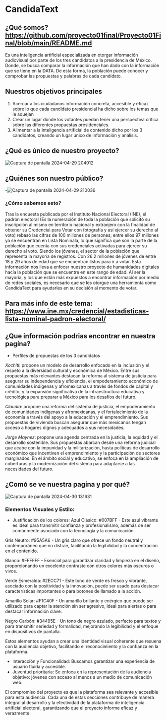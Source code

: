 # CandidaText 
## ¿Qué somos?https://github.com/proyecto01final/Proyecto01Final/blob/main/README.md
Es una inteligencia artificial especializada en otorgar información audiovisual por parte de los tres candidatos a la presidencia de México.
Donde, se busca comparar la información que han dado con la información que se tiene en la DATA. De esta forma, la población puede conocer y comprobar las propuestas y palabras de cada candidato.
## Nuestros objetivos principales 
1. Acercar a los ciudadanos información concreta, accesible y eficaz sobre lo que cada candidato presidencial ha dicho sobre los temas que le aquejan
2. Crear un lugar donde los votantes puedan tener una perspectiva crítica sobre las diferentes propuestas presidenciales.
3. Alimentar a la inteligencia artificial de contenido dicho por los 3 candidatos, creando un lugar único de información y análisis.
## ¿Qué es único de nuestro proyecto?
![Captura de pantalla 2024-04-29 204912](https://github.com/proyecto01final/Proyecto01Final/assets/167474817/c502525b-b6df-40d1-b5f7-f6310c0d8311)
## ¿Quiénes son nuestro público?
-![Captura de pantalla 2024-04-29 210036](https://github.com/proyecto01final/Proyecto01Final/assets/167474817/73b7fb95-ed65-47b0-8656-a9a0e5717c5d) 
### ¿Cómo sabemos esto? 
Tras la encuesta publicada por el Instituto Nacional Electoral (INE), el padrón electoral (Es la numeración de toda la población que solicitó su inscripción al mismo en territorio nacional y extranjero con la finalidad de obtener su Credencial para Votar con fotografía y así ejercer su derecho al voto) rebasó las cifras de 100 millones de persones; entre ellos 97 millones ya se encuentran en Lista Nominala, lo que significa que son la parte de la población que cuenta con sus credenciales activadas para ejercer su derecho al voto.
Siendo los jóvenes, el sector de la población que representa la mayoría de registros. Con 26.2 millones de jóvenes de entre 18 y 29 años de edad que se encuentran listos para ir a votar. 
Esta información nos lleva a enfocar nuestro proyecto de humanidades digitales hacía la población que se encuentre en este rango de edad. Al ser la mayoría,  y los que están más expuestos a encontrar información por medio de redes sociales, es necesario que se les otorgue una herramienta como CandidaText para ayudarles en su decisión al momento de votar.
## Para más info de este tema: https://www.ine.mx/credencial/estadisticas-lista-nominal-padron-electoral/
## ¿Que información podrias encontrar en nuestra pagína? 
* Perfiles de propuestas de los 3 candidatos

_Xochitl_: propone un modelo de desarrollo enfocado en la inclusión y el respeto a la diversidad cultural y económica de México. Entre sus propuestas más relevantes destacan la reforma al sistema de justicia para asegurar su independencia y eficiencia, el empoderamiento económico de comunidades indígenas y afromexicanas a través de fondos de capital y crédito, y la expansión significativa de la infraestructura educativa y tecnológica para preparar a México para los desafíos del futuro.

_Claudia_: propone una reforma del sistema de justicia, el empoderamiento de comunidades indígenas y afromexicanas, y el fortalecimiento de la economía a través del apoyo a la educación y el emprendimiento. Sus propuestas de vivienda buscan asegurar que más mexicanos tengan acceso a hogares dignos y adecuados a sus necesidades. 

_Jorge Maynez_: propone una agenda centrada en la justicia, la equidad y el desarrollo sostenible. Sus propuestas abarcan desde una reforma judicial que acabe con la impunidad y la militarización, hasta políticas de desarrollo económico que incentiven el emprendimiento y la participación de sectores marginados. En el ámbito social y educativo, se enfoca en la ampliación de coberturas y la modernización del sistema para adaptarse a las necesidades del futuro. 
## ¿Comó se ve nuestra pagína y por qué? 
![Captura de pantalla 2024-04-30 131631](https://github.com/proyecto01final/Proyecto01Final/assets/167474817/31d6bd36-df85-4026-ab85-61335dba21ec)
### Elementos Visuales y Estilo:

* Justificación de los colores: 
Azul Clásico: #007BFF - Este azul vibrante es ideal para transmitir confianza y profesionalismo, además de ser comúnmente asociado con la tecnología y la comunicación.

Gris Neutro: #95A5A6 - Un gris claro que ofrece un fondo neutral y contemporáneo que no distrae, facilitando la legibilidad y la concentración en el contenido.

Blanco: #FFFFFF - Esencial para garantizar claridad y limpieza en el diseño, proporcionando un excelente contraste con otros colores más oscuros o vivos.

Verde Esmeralda: #2ECC71 - Este tono de verde es fresco y vibrante, asociado con la positividad y la innovación, puede ser usado para destacar características importantes o para botones de llamado a la acción.

Amarillo Solar: #F1C40F - Un amarillo brillante y enérgico que puede ser utilizado para captar la atención sin ser agresivo, ideal para alertas o para destacar información clave.

Negro Carbón: #34495E - Un tono de negro azulado, perfecto para textos y para transmitir seriedad y formalidad, mejorando la legibilidad y el enfoque en dispositivos de pantalla.

Estos elementos ayudan a crear una identidad visual coherente que resuena con la audiencia objetivo, facilitando el reconocimiento y la confianza en la plataforma.
* Interacción y Funcionalidad:
Buscamos garantizar una experiencia de usuario fluida y accesible.
* Juventud prioritaria:
Se enfoca en la representación de la audiencia objetivo: jóvenes con acceso al menos a un medio de comunicación web.

El compromiso del proyecto es que la plataforma sea relevante y accesible para esta audiencia.
Cada una de estas secciones contribuye de manera integral al desarrollo y la efectividad de la plataforma de inteligencia artificial electoral, garantizando que el proyecto informe eficaz y verazmente.


